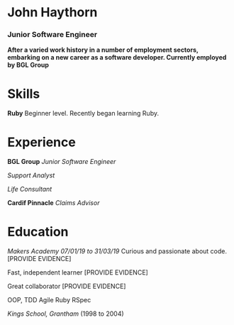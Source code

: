 # John Haythorn
### Junior Software Engineer
**After a varied work history in a number of employment sectors, embarking on a new career as a software developer. Currently employed by BGL Group**

# Skills
**Ruby**
Beginner level. Recently began learning Ruby.

# Experience
**BGL Group**
*Junior Software Engineer*

*Support Analyst*

*Life Consultant*


**Cardif Pinnacle**
*Claims Advisor*

# Education
*Makers Academy 07/01/19 to 31/03/19*
Curious and passionate about code. [PROVIDE EVIDENCE]

Fast, independent learner [PROVIDE EVIDENCE]

Great collaborator [PROVIDE EVIDENCE]

OOP, TDD
Agile
Ruby
RSpec

*Kings School, Grantham* (1998 to 2004)

